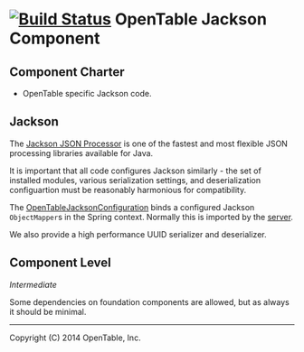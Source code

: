 [![Build Status](https://travis-ci.org/opentable/otj-jackson.svg)](https://travis-ci.org/opentable/otj-jackson)
OpenTable Jackson Component
===========================

Component Charter
-----------------

* OpenTable specific Jackson code.

Jackson
-------

The [Jackson JSON Processor](https://github.com/fasterxml/jackson) is one of the fastest and most flexible
JSON processing libraries available for Java.

It is important that all code configures Jackson similarly - the set of installed modules, various serialization settings,
and deserialization configuartion must be reasonably harmonious for compatibility.

The [OpenTableJacksonConfiguration](https://github.com/opentable/otj-jackson/blob/master/src/main/java/com/opentable/jackson/OpenTableJacksonConfiguration.java)
binds a configured Jackson `ObjectMapper`s in the Spring context.  Normally this is imported by the
[server](https://github.com/opentable/otj-server).

We also provide a high performance UUID serializer and deserializer.

Component Level
---------------

*Intermediate*

Some dependencies on foundation components are allowed, but as always it should be minimal.

----
Copyright (C) 2014 OpenTable, Inc.
